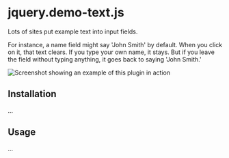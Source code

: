 jquery.demo-text.js
===================

Lots of sites put example text into input fields.

For instance, a name field might say 'John Smith' by default.  When you click on it, that text clears.  If you type your own name, it stays.  But if you leave the field without typing anything, it goes back to saying 'John Smith.'

![Screenshot showing an example of this plugin in action](http://github.com/devfu/jquery.demo-text/raw/master/screenshot.png)

Installation
------------

...

Usage
-----

...

